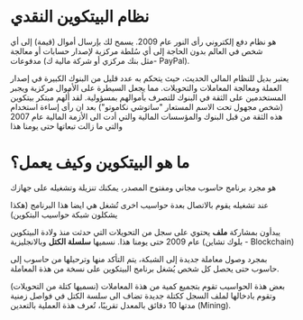 # نظام البيتكوين النقدي

هو نظام دفع إلكتروني رأى النور عام 2009. يسمح لك بإرسال أموال (قيمة) إلى أي شخص في العالم بدون الحاجة إلى أي سُلطة مركزية لإصدار حسابات أو معالجة مدفوعات (مثل بنك مركزي أو شركة مالية ك- PayPal).

يعتبر بديل للنظام المالي الحديث، حيث يتحكم به عدد قليل من البنوك الكبيرة في إصدار العملة ومعالجة المعاملات والتحويلات. مما يجعل السيطرة على الأموال مركزية ويجبر المستخدمين على الثقة في البنوك للتصرف بأموالهم بمسؤولية.  لقد أُلهم مبتكر بيتكوين (شخص مجهول تحت الاسم المستعار "ساتوشي نكاموتو") بعد ان رأى إساءة استخدام هذه الثقة من قبل البنوك والمؤسسات المالية والتي أدت الى الأزمة المالية عام 2007 والتي ما زالت تبعاتها حتى يومنا هذا

# ما هو البيتكوين وكيف يعمل؟

هو مجرد برنامج حاسوب مجاني ومفتوح المصدر، يمكنك تنزيلة وتشغيله على جهازك

عند تشغيله يقوم بالاتصال بعدة حواسيب اخرى تُشغل هي ايضا هذا البرنامج (هكذا يشكلون شبكة حواسيب البتكوين)

يبدأون بمشاركة **ملف** يحتوي على سجل من التحويلات التي حدثت منذ ولادة البيتكوين عام 2009 حتى يومنا هذا. نسميها **سلسلة الكتل** وبالانجليزية (بلوك تشاين - Blockchain)  

بمجرد وصول معاملة جديدة إلى الشبكة، يتم التأكد منها وترحيلها من حاسوب إلى حاسوب حتى يحصل كل شخص يُشغل برنامج البيتكوين على نسخة من هذة المعاملة.

بعض هذة الحواسيب تقوم بتجميع كمية من هذة المعاملات (نسميها كتلة من التحويلات) وتقوم بادخالها لملف السجل ككتلة جديدة تضاف الى سلسة الكتل في فواصل زمنية مدتها 10 دقائق بالمعدل تقريبًا، تُعرف هذة العملية بالتعدين (Mining).

